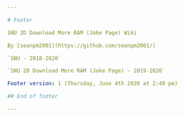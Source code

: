 ```yaml
---

# Footer

SNU 2D Download More RAM (Joke Page) Wiki

By [seanpm2001](https://github.com/seanpm2001/)

`SNU - 2018-2020`

`SNU 2D Download More RAM (Joke Page) - 2019-2020`

Footer version: 1 (Thursday, June 4th 2020 at 2:49 pm)

## End of footer

---
```

